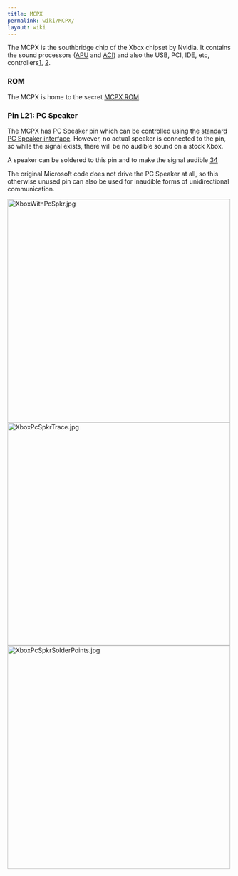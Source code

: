 ```yaml
---
title: MCPX
permalink: wiki/MCPX/
layout: wiki
---
```


The MCPX is the southbridge chip of the Xbox chipset by Nvidia. It
contains the sound processors ([APU](/wiki/APU "wikilink") and
[ACI](/wiki/ACI "wikilink")) and also the USB, PCI, IDE, etc,
controllers[1](https://web.archive.org/web/20010418214256/http://www.ga-hardware.com:80/preview.cfm?id=NVIDIAMCP),
[2](https://web.archive.org/web/20010410003338/http://www.nvnews.net/previews/mcpx/mcpx.shtml).

### ROM

The MCPX is home to the secret [MCPX ROM](/wiki/MCPX_ROM "wikilink").

### Pin L21: PC Speaker

The MCPX has PC Speaker pin which can be controlled using [the standard
PC Speaker interface](https://wiki.osdev.org/PC_Speaker). However, no
actual speaker is connected to the pin, so while the signal exists,
there will be no audible sound on a stock Xbox.

A speaker can be soldered to this pin and to make the signal audible
[3](https://www.youtube.com/watch?v=Te4MSskbBEE)[4](https://github.com/0DaveX/beep/)

The original Microsoft code does not drive the PC Speaker at all, so
this otherwise unused pin can also be used for inaudible forms of
unidirectional communication.

<img src="XboxWithPcSpkr.jpg" title="fig:XboxWithPcSpkr.jpg" alt="XboxWithPcSpkr.jpg" width="500" />  
<img src="XboxPcSpkrTrace.jpg" title="fig:XboxPcSpkrTrace.jpg" alt="XboxPcSpkrTrace.jpg" width="500" />  
<img src="XboxPcSpkrSolderPoints.jpg" title="fig:XboxPcSpkrSolderPoints.jpg" alt="XboxPcSpkrSolderPoints.jpg" width="500" />

